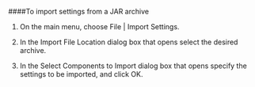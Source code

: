 ####To import settings from a JAR archive

1. On the main menu, choose File | Import Settings.

2. In the Import File Location dialog box that opens select the desired archive.

3. In the Select Components to Import dialog box that opens specify the settings to be imported, and click OK.
